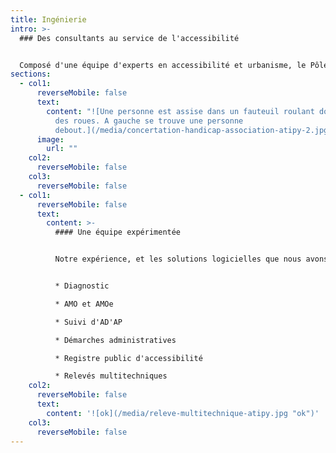 ```yaml
---
title: Ingénierie
intro: >-
  ### Des consultants au service de l'accessibilité


  Composé d'une équipe d'experts en accessibilité et urbanisme, le Pôle Ingénierie vous accompagne dans la mise en accessibilité de votre patrimoine et dans le relevé de toutes autres données spécifiques. Nous intervenons pour des audits/diagnostics d’accessibilité et des relevés multitechniques. Nous vous accompagnons également sur votre stratégie en accessibilité pour l’ensemble de votre patrimoine.
sections:
  - col1:
      reverseMobile: false
      text:
        content: "![Une personne est assise dans un fauteuil roulant dont on voit le bas
          des roues. A gauche se trouve une personne
          debout.](/media/concertation-handicap-association-atipy-2.jpg)"
      image:
        url: ""
    col2:
      reverseMobile: false
    col3:
      reverseMobile: false
  - col1:
      reverseMobile: false
      text:
        content: >-
          #### Une équipe expérimentée


          Notre expérience, et les solutions logicielles que nous avons développées, nous permettent de répondre à vos demandes concernant les thématiques suivantes :


          * D﻿iagnostic

          * A﻿MO et AMOe

          * S﻿uivi d'AD'AP

          * D﻿émarches administratives

          * R﻿egistre public d'accessibilité

          * R﻿elevés multitechniques
    col2:
      reverseMobile: false
      text:
        content: '![ok](/media/releve-multitechnique-atipy.jpg "ok")'
    col3:
      reverseMobile: false
---
```

